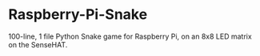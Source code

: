 # Raspberry-Pi-Snake

100-line, 1 file Python Snake game for Raspberry Pi, on an 8x8 LED matrix on the SenseHAT.
